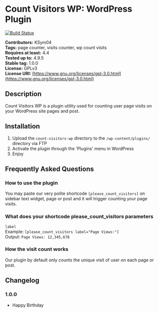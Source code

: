 # Count Visitors WP: WordPress Plugin #

[![Build Status](https://travis-ci.org/KSym04/count-visitors-wp.svg?branch=master)](https://travis-ci.org/KSym04/count-visitors-wp)

**Contributors:** KSym04\
**Tags:** page counter, visits counter, wp count visits\
**Requires at least:** 4.4\
**Tested up to:** 4.9.5\
**Stable tag:** 1.0.0\
**License:** GPLv3\
**License URI:** [https://www.gnu.org/licenses/gpl-3.0.html](https://www.gnu.org/licenses/gpl-3.0.html)

## Description ##

Count Visitors WP is a plugin utility used for counting user page visits on your WordPress site pages and post.

## Installation ##

1. Upload the `count-visitors-wp` directory to the `/wp-content/plugins/` directory via FTP
2. Activate the plugin through the 'Plugins' menu in WordPress
3. Enjoy

## Frequently Asked Questions ##

### How to use the plugin ###

You may paste our very polite shortcode `[please_count_visitors]` on sidebar text widget, page or post and it will trigger counting your page visits.

### What does your shortcode please_count_visitors parameters ###

`label`\
Example: `[please_count_visitors label="Page Views:"]`\
Output: `Page Views: 12,345,678`

### How the visit count works ###

Our plugin by default only counts the unique visit of user on each page or post.

## Changelog ##

### 1.0.0 ###

* Happy Birthday
